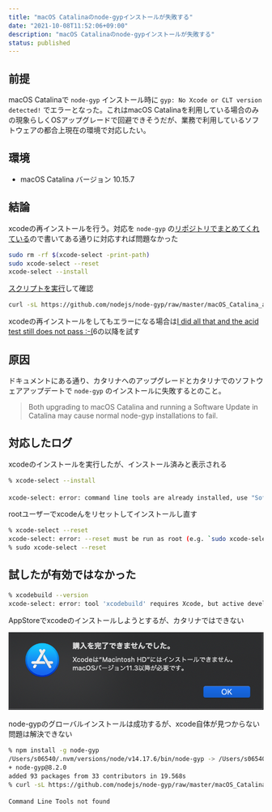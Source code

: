 ```yaml
---
title: "macOS Catalinaのnode-gypインストールが失敗する"
date: "2021-10-08T11:52:06+09:00"
description: "macOS Catalinaのnode-gypインストールが失敗する"
status: published
---
```


## 前提

macOS Catalinaで `node-gyp` インストール時に `gyp: No Xcode or CLT version detected!` でエラーとなった。これはmacOS Catalinaを利用している場合のみの現象らしくOSアップグレードで回避できそうだが、業務で利用しているソフトウェアの都合上現在の環境で対応したい。

## 環境

- macOS Catalina バージョン 10.15.7

## 結論

xcodeの再インストールを行う。対応を `node-gyp` の[リポジトリでまとめてくれている](https://github.com/nodejs/node-gyp/blob/master/macOS_Catalina.md#the-acid-test)ので書いてある通りに対応すれば問題なかった

```sh
sudo rm -rf $(xcode-select -print-path)
sudo xcode-select --reset
xcode-select --install
```

[スクリプトを実行](https://github.com/nodejs/node-gyp/blob/master/macOS_Catalina.md#the-acid-test)して確認

```sh
curl -sL https://github.com/nodejs/node-gyp/raw/master/macOS_Catalina_acid_test.sh | bash
```

xcodeの再インストールをしてもエラーになる場合は[I did all that and the acid test still does not pass :-(](https://github.com/nodejs/node-gyp/blob/master/macOS_Catalina.md#i-did-all-that-and-the-acid-test-still-does-not-pass--)6の以降を試す

## 原因

ドキュメントにある通り、カタリナへのアップグレードとカタリナでのソフトウェアアップデートで `node-gyp` のインストールに失敗するとのこと。

>Both upgrading to macOS Catalina and running a Software Update in Catalina may cause normal node-gyp installations to fail.

## 対応したログ

xcodeのインストールを実行したが、インストール済みと表示される

```sh
% xcode-select --install

xcode-select: error: command line tools are already installed, use "Software Update" to install updates
```

rootユーザーでxcodeんをリセットしてインストールし直す

```sh
% xcode-select --reset
xcode-select: error: --reset must be run as root (e.g. `sudo xcode-select --reset`).
% sudo xcode-select --reset
```

## 試したが有効ではなかった

```sh
% xcodebuild --version
xcode-select: error: tool 'xcodebuild' requires Xcode, but active developer directory '/Library/Developer/CommandLineTools' is a command line tools instance
```

AppStoreでxcodeのインストールしようとするが、カタリナではできない

![xcode installation error](./app_store.png)

node-gypのグローバルインストールは成功するが、xcode自体が見つからない問題は解決できない

```sh
% npm install -g node-gyp
/Users/s06540/.nvm/versions/node/v14.17.6/bin/node-gyp -> /Users/s06540/.nvm/versions/node/v14.17.6/lib/node_modules/node-gyp/bin/node-gyp.js
+ node-gyp@8.2.0
added 93 packages from 33 contributors in 19.568s
% curl -sL https://github.com/nodejs/node-gyp/raw/master/macOS_Catalina_acid_test.sh | bash

Command Line Tools not found
```

